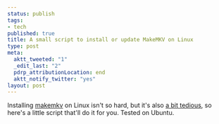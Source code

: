 ```yaml
--- 
status: publish
tags: 
- tech
published: true
title: A small script to install or update MakeMKV on Linux
type: post
meta: 
  aktt_tweeted: "1"
  _edit_last: "2"
  pdrp_attributionLocation: end
  aktt_notify_twitter: "yes"
layout: post
---
```

Installing <a href="http://makemkv.com/">makemkv</a> on Linux isn't so hard, but it's also <a href="http://www.makemkv.com/forum2/viewtopic.php?f=3&t=224">a bit tedious</a>, so here's a little script that'll do it for you. Tested on Ubuntu.

<script src="https://gist.github.com/3375705.js?file=install_makemkv.sh"></script>
